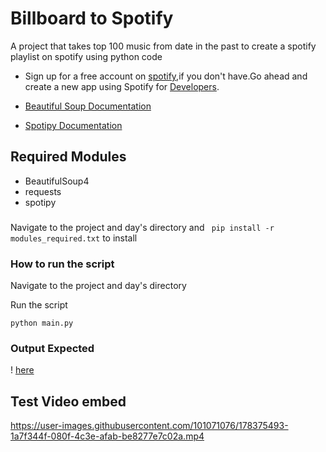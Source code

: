 # Billboard to Spotify
 A project that takes top 100 music from date in the past to create a spotify playlist on spotify using python code
- Sign up for a free account on  [spotify](https://open.spotify.com/),if you don't have.Go ahead and create a new app using Spotify for [Developers](https://developer.spotify.com/dashboard/login).

- [Beautiful Soup Documentation](https://www.crummy.com/software/BeautifulSoup/bs4/doc/)
- [Spotipy Documentation](https://spotipy.readthedocs.io/en/master/)
## Required Modules
- BeautifulSoup4
- requests
- spotipy
###

Navigate to the project and day's directory and ` pip install -r modules_required.txt` to install

   
### How to run the script
Navigate to the project and day's directory

Run the script

`python main.py`

### Output Expected 

! [here](https://user-images.githubusercontent.com/101071076/178375493-1a7f344f-080f-4c3e-afab-be8277e7c02a.mp4)


## Test Video embed



https://user-images.githubusercontent.com/101071076/178375493-1a7f344f-080f-4c3e-afab-be8277e7c02a.mp4
